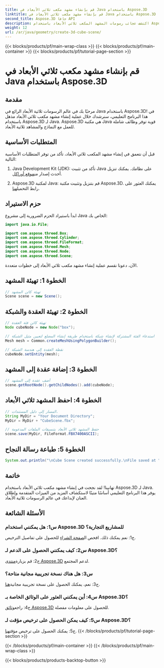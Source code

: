 ```yaml
---
title: قم بإنشاء مشهد مكعب ثلاثي الأبعاد في Java باستخدام Aspose.3D
linktitle: قم بإنشاء مشهد مكعب ثلاثي الأبعاد في Java باستخدام Aspose.3D
second_title: Aspose.3D جافا API
description: اكتشف عجائب رسومات المشهد المكعب ثلاثي الأبعاد باستخدام Aspose.3D لـ Java. قم بإنشاء مشاهد مذهلة دون عناء.
weight: 12
url: /ar/java/geometry/create-3d-cube-scene/
---
```


{{< blocks/products/pf/main-wrap-class >}}
{{< blocks/products/pf/main-container >}}
{{< blocks/products/pf/tutorial-page-section >}}

# قم بإنشاء مشهد مكعب ثلاثي الأبعاد في Java باستخدام Aspose.3D

## مقدمة

مرحبًا بك في عالم الرسومات ثلاثية الأبعاد الرائع في Java باستخدام Aspose.3D! في هذا البرنامج التعليمي، سنرشدك خلال عملية إنشاء مشهد مكعب ثلاثي الأبعاد مذهل باستخدام Aspose.3D لـ Java. Aspose.3D هي مكتبة Java قوية توفر وظائف شاملة للعمل مع النماذج والمشاهد ثلاثية الأبعاد.

## المتطلبات الأساسية

قبل أن نتعمق في إنشاء مشهد المكعب ثلاثي الأبعاد، تأكد من توفر المتطلبات الأساسية التالية:

1.  Java Development Kit (JDK): تأكد من تثبيت Java على نظامك. يمكنك تنزيل أحدث إصدار من[موقع أوراكل](https://www.oracle.com/java/).

2.  Aspose.3D لمكتبة Java: قم بتنزيل وتثبيت مكتبة Aspose.3D. يمكنك العثور على رابط التحميل[هنا](https://releases.aspose.com/3d/java/).

## حزم الاستيراد

ابدأ باستيراد الحزم الضرورية إلى مشروع Java الخاص بك:

```java
import java.io.File;

import com.aspose.threed.Box;
import com.aspose.threed.Cylinder;
import com.aspose.threed.FileFormat;
import com.aspose.threed.Mesh;
import com.aspose.threed.Node;
import com.aspose.threed.Scene;
```

الآن، دعونا نقسم عملية إنشاء مشهد مكعب ثلاثي الأبعاد إلى خطوات متعددة.

## الخطوة 1: تهيئة المشهد

```java
// تهيئة كائن المشهد
Scene scene = new Scene();
```

## الخطوة 2: تهيئة العقدة والشبكة

```java
// تهيئة كائن فئة العقدة
Node cubeNode = new Node("box");

// استدعاء الفئة المشتركة لإنشاء شبكة باستخدام طريقة إنشاء المضلع لتعيين مثيل الشبكة
Mesh mesh = Common.createMeshUsingPolygonBuilder();

// نقطة العقدة إلى هندسة الشبكة
cubeNode.setEntity(mesh);
```

## الخطوة 3: إضافة عقدة إلى المشهد

```java
// أضف عقدة إلى المشهد
scene.getRootNode().getChildNodes().add(cubeNode);
```

## الخطوة 4: احفظ المشهد ثلاثي الأبعاد

```java
// المسار إلى دليل المستندات.
String MyDir = "Your Document Directory";
MyDir = MyDir + "CubeScene.fbx";

// حفظ المشهد ثلاثي الأبعاد بتنسيقات الملفات المدعومة
scene.save(MyDir, FileFormat.FBX7400ASCII);
```

## الخطوة 5: طباعة رسالة النجاح

```java
System.out.println("\nCube Scene created successfully.\nFile saved at " + MyDir);
```

## خاتمة

تهانينا! لقد نجحت في إنشاء مشهد مكعب ثلاثي الأبعاد باستخدام Aspose.3D لـ Java. يوفر هذا البرنامج التعليمي أساسًا متينًا لاستكشاف المزيد من الميزات المتقدمة وإطلاق العنان لإبداعك في عالم الرسومات ثلاثية الأبعاد.

## الأسئلة الشائعة

### س1: هل يمكنني استخدام Aspose.3D للمشاريع التجارية؟

 ج1: نعم يمكنك ذلك. افحص ال[صفحة الشراء](https://purchase.aspose.com/buy) للحصول على تفاصيل الترخيص.

### س2: كيف يمكنني الحصول على الدعم لـ Aspose.3D؟

 ج2: قم بزيارة[منتدى Aspose.3D](https://forum.aspose.com/c/3d/18) لدعم المجتمع.

### س3: هل هناك نسخة تجريبية مجانية متاحة؟

 ج3: نعم، يمكنك الحصول على نسخة تجريبية مجانية[هنا](https://releases.aspose.com/).

### س4: أين يمكنني العثور على الوثائق الخاصة بـ Aspose.3D؟

 ج4: راجع[وثائق Aspose.3D](https://reference.aspose.com/3d/java/) للحصول على معلومات مفصلة.

### س5: كيف يمكن الحصول على ترخيص مؤقت لـ Aspose.3D؟

 ج5: يمكنك الحصول على ترخيص مؤقت[هنا](https://purchase.aspose.com/temporary-license/).
{{< /blocks/products/pf/tutorial-page-section >}}

{{< /blocks/products/pf/main-container >}}
{{< /blocks/products/pf/main-wrap-class >}}

{{< blocks/products/products-backtop-button >}}
